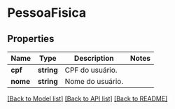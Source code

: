 # PessoaFisica

## Properties
Name | Type | Description | Notes
------------ | ------------- | ------------- | -------------
**cpf** | **string** | CPF do usuário. | 
**nome** | **string** | Nome do usuário. | 

[[Back to Model list]](../../README.md#documentation-for-models) [[Back to API list]](../../README.md#documentation-for-api-endpoints) [[Back to README]](../../README.md)

